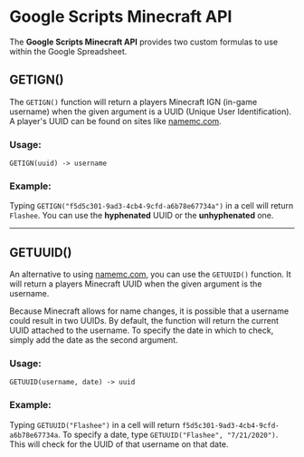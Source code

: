 # Google Scripts Minecraft API
The **Google Scripts Minecraft API** provides two custom formulas to use within the Google Spreadsheet.
## GETIGN()
The `GETIGN()` function will return a players Minecraft IGN (in-game username) when the given argument is a UUID (Unique User Identification).  A player's UUID can be found on sites like [namemc.com](https://namemc.com/profile/Flashee.1).
### Usage:
`GETIGN(uuid) -> username`
### Example:
Typing `GETIGN("f5d5c301-9ad3-4cb4-9cfd-a6b78e67734a")` in a cell will return `Flashee`.  You can use the **hyphenated** UUID or the **unhyphenated** one.

***

## GETUUID()
An alternative to using [namemc.com](https://namemc.com), you can use the `GETUUID()` function.  It will return a players Minecraft UUID when the given argument is the username.  

Because Minecraft allows for name changes, it is possible that a username could result in two UUIDs.  By default, the function will return the current UUID attached to the username.  To specify the date in which to check, simply add the date as the second argument.
### Usage:
`GETUUID(username, date) -> uuid`
### Example:
Typing `GETUUID("Flashee")` in a cell will return `f5d5c301-9ad3-4cb4-9cfd-a6b78e67734a`.  To specify a date, type `GETUUID("Flashee", "7/21/2020")`.  This will check for the UUID of that username on that date.


